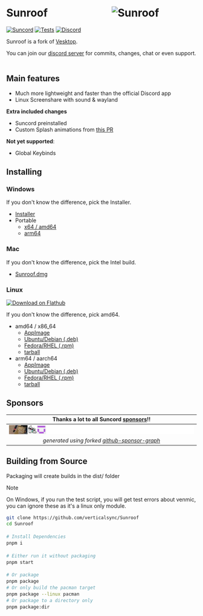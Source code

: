 # Sunroof [<img src="./static/icon.png" width="225" align="right" alt="Sunroof">](https://github.com/verticalsync/Sunroof)

[![Suncord](https://img.shields.io/badge/Suncord-yellow?style=flat)](https://github.com/verticalsync/Suncord)
[![Tests](https://github.com/verticalsync/Sunroof/actions/workflows/test.yml/badge.svg?branch=main)](https://github.com/verticalsync/Sunroof/actions/workflows/test.yml)
[![Discord](https://img.shields.io/discord/1207691698386501634.svg?color=768AD4&label=Discord&logo=discord&logoColor=white)](https://discord.gg/VasF3Ma4Ab)

Sunroof is a fork of [Vesktop](https://github.com/Vencord/Vesktop).

You can join our [discord server](https://discord.gg/VasF3Ma4Ab) for commits, changes, chat or even support.<br></br>

## Main features

-   Much more lightweight and faster than the official Discord app
-   Linux Screenshare with sound & wayland

**Extra included changes**

-   Suncord preinstalled
-   Custom Splash animations from [this PR](https://github.com/Vencord/Vesktop/pull/355)

**Not yet supported**:

-   Global Keybinds

## Installing

### Windows

If you don't know the difference, pick the Installer.

-   [Installer](https://github.com/verticalsync/Sunroof/releases/latest/download/Sunroof-Setup-1.6.1.exe)
-   Portable
    -   [x64 / amd64](https://github.com/verticalsync/Sunroof/releases/latest/download/Sunroof-1.6.1-win.zip)
    -   [arm64](https://github.com/verticalsync/Sunroof/releases/download/v1.6.1/Sunroof-1.6.1-arm64-win.zip)

### Mac

If you don't know the difference, pick the Intel build.

-   [Sunroof.dmg](https://github.com/verticalsync/Sunroof/releases/download/v1.6.1/Sunroof-1.6.1-universal.dmg)

### Linux

[![Download on Flathub](https://flathub.org/api/badge?svg)](https://flathub.org/apps/io.github.verticalsync.sunroof)

If you don't know the difference, pick amd64.

-   amd64 / x86_64
    -   [AppImage](https://github.com/verticalsync/Sunroof/releases/latest/download/Sunroof-1.6.1.AppImage)
    -   [Ubuntu/Debian (.deb)](https://github.com/verticalsync/Sunroof/releases/latest/download/sunroof_1.6.1_amd64.deb)
    -   [Fedora/RHEL (.rpm)](https://github.com/verticalsync/Sunroof/releases/latest/download/sunroof-1.6.1.x86_64.rpm)
    -   [tarball](https://github.com/verticalsync/Sunroof/releases/latest/download/sunroof-1.6.1.tar.gz)
-   arm64 / aarch64
    -   [AppImage](https://github.com/verticalsync/Sunroof/releases/latest/download/Sunroof-1.6.1-arm64.AppImage)
    -   [Ubuntu/Debian (.deb)](https://github.com/verticalsync/Sunroof/releases/latest/download/sunroof_1.6.1_arm64.deb)
    -   [Fedora/RHEL (.rpm)](https://github.com/verticalsync/Sunroof/releases/latest/download/sunroof-1.6.1.aarch64.rpm)
    -   [tarball](https://github.com/verticalsync/Sunroof/releases/latest/download/sunroof-1.6.1-arm64.tar.gz)

## Sponsors

|                       **Thanks a lot to all Suncord [sponsors](https://github.com/sponsors/verticalsync)!!**                        |
| :---------------------------------------------------------------------------------------------------------------------------------: |
| [![](https://raw.githubusercontent.com/verticalsync/github-sponsor-graph/main/graph.png)](https://github.com/sponsors/verticalsync) |
|                _generated using forked [github-sponsor-graph](https://github.com/verticalsync/github-sponsor-graph)_                |

## Building from Source

Packaging will create builds in the dist/ folder

> [!NOTE]
> On Windows, if you run the test script, you will get test errors about venmic, you can ignore these as it's a linux only module.

```sh
git clone https://github.com/verticalsync/Sunroof
cd Sunroof

# Install Dependencies
pnpm i

# Either run it without packaging
pnpm start

# Or package
pnpm package
# Or only build the pacman target
pnpm package --linux pacman
# Or package to a directory only
pnpm package:dir
```
